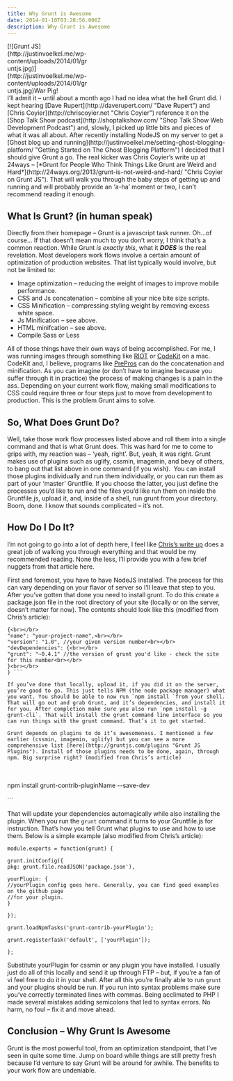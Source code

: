 ```yaml
---
title: Why Grunt is Awesome
date: 2014-01-10T03:28:56.000Z
description: Why Grunt is Awesome
---
```


<div class="wp-caption alignright" id="attachment_225" style="width: 190px">[![Grunt JS](http://justinvoelkel.me/wp-content/uploads/2014/01/gruntjs.jpg)](http://justinvoelkel.me/wp-content/uploads/2014/01/gruntjs.jpg)War Pig!

</div>I’ll admit it – until about a month ago I had no idea what the hell Grunt did. I kept hearing [Dave Rupert](http://daverupert.com/ "Dave Rupert") and [Chris Coyier](http://chriscoyier.net "Chris Coyier") reference it on the [Shop Talk Show podcast](http://shoptalkshow.com/ "Shop Talk Show Web Development Podcast") and, slowly, I picked up little bits and pieces of what it was all about. After recently installing NodeJS on my server to get a [Ghost blog up and running](http://justinvoelkel.me/setting-ghost-blogging-platform/ "Getting Started on The Ghost Blogging Platform") I decided that I should give Grunt a go. The real kicker was Chris Coyier’s write up at 24ways – [*Grunt for People Who Think Things Like Grunt are Weird and Hard*](http://24ways.org/2013/grunt-is-not-weird-and-hard/ "Chris Coyier on Grunt JS"). That will walk you through the baby steps of getting up and running and will probably provide an ‘a-ha’ moment or two, I can’t recommend reading it enough.

## What Is Grunt? (in human speak)

Directly from their homepage – Grunt is a javascript task runner. Oh…of course… If that doesn’t mean much to you don’t worry, I think that’s a common reaction. While Grunt _is exactly this_, what it **_DOES_** is the real revelation. Most developers work flows involve a certain amount of optimization of production websites. That list typically would involve, but not be limited to:

- Image optimization – reducing the weight of images to improve mobile performance.
- CSS and Js concatenation – combine all your nice bite size scripts.
- CSS Minification – compressing styling weight by removing excess white space.
- Js Minification – see above.
- HTML minifcation – see above.
- Compile Sass or Less

All of those things have their own ways of being accomplished. For me, I was running images through something like [RIOT](http://luci.criosweb.ro/riot/ 'Riot image optimizer') or [CodeKit](http://incident57.com/codekit/ 'Code Kit') on a mac. CodeKit and, I believe, programs like [PrePros](http://alphapixels.com/prepros/ 'PrePros ') can do the concatenation and minification. As you can imagine (or don’t have to imagine because you suffer through it in practice) the process of making changes is a pain in the ass. Depending on your current work flow, making small modifications to CSS could require three or four steps just to move from development to production. This is the problem Grunt aims to solve.

## So, What Does Grunt Do?

Well, take those work flow processes listed above and roll them into a single command and that is what Grunt does. This was hard for me to come to grips with, my reaction was – ‘yeah, right’. But, yeah, it was right. Grunt makes use of plugins such as uglify, cssmin, imagemin, and bevy of others, to bang out that list above in one command (if you wish).  You can install those plugins individually and run them individually, or you can run them as part of your ‘master’ Gruntfile. If you choose the latter, you just define the processes you’d like to run and the files you’d like run them on inside the Gruntfile.js, upload it, and, inside of a shell, run grunt from your directory. Boom, done. I know that sounds complicated – it’s not.

## How Do I Do It?

I’m not going to go into a lot of depth here, I feel like [Chris’s write up](http://24ways.org/2013/grunt-is-not-weird-and-hard/ 'Chris Coyier on Grunt JS') does a great job of walking you through everything and that would be my recommended reading. None the less, I’ll provide you with a few brief nuggets from that article here.

First and foremost, you have to have NodeJS installed. The process for this can vary depending on your flavor of server so I’ll leave that step to you. After you’ve gotten that done you need to install grunt. To do this create a package.json file in the root directory of your site (locally or on the server, doesn’t matter for now). The contents should look like this (modified from Chris’s article):

````
{<br></br>
"name": "your-project-name",<br></br>
"version": "1.0", //your given version number<br></br>
"devDependencies": {<br></br>
"grunt": "~0.4.1" //the version of grunt you'd like - check the site for this number<br></br>
}<br></br>
} ```

If you’ve done that locally, upload it, if you did it on the server, you’re good to go. This just tells NPM (the node package manager) what you want. You should be able to now run `npm install `from your shell. That will go out and grab Grunt, and it’s dependencies, and install it for you. After completion make sure you also run `npm install -g grunt-cli`. That will install the grunt command line interface so you can run things with the grunt command. That’s it to get started.

Grunt depends on plugins to do it’s awesomeness. I mentioned a few earlier (cssmin, imagemin, uglify) but you can see a more comprehensive list [here](http://gruntjs.com/plugins "Grunt JS Plugins"). Install of those plugins needs to be done, again, through npm. Big surprise right? (modified from Chris’s article)

````

<br></br>
npm install grunt-contrib-pluginName --save-dev<br></br>```

That will update your dependencies automagically while also installing the plugin. When you run the `grunt` command it turns to your Gruntfile.js for instruction. That’s how you tell Grunt what plugins to use and how to use them. Below is a simple example (also modified from Chris’s article):

```
module.exports = function(grunt) {

grunt.initConfig({
pkg: grunt.file.readJSON('package.json'),

yourPlugin: {
//yourPlugin config goes here. Generally, you can find good examples on the github page
//for your plugin.
}

});

grunt.loadNpmTasks('grunt-contrib-yourPlugin');

grunt.registerTask('default', ['yourPlugin']);

};
```

Substitute yourPlugin for cssmin or any plugin you have installed. I usually just do all of this locally and send it up through FTP – but, if you’re a fan of vi feel free to do it in your shell. After all this you’re finally able to run `grunt` and your plugins should be run. If you run into syntax problems make sure you’ve correctly terminated lines with commas. Being acclimated to PHP I made several mistakes adding semicolons that led to syntax errors. No harm, no foul – fix it and move ahead.

## Conclusion – Why Grunt Is Awesome

Grunt is the most powerful tool, from an optimization standpoint, that I’ve seen in quite some time. Jump on board while things are still pretty fresh because I’d venture to say Grunt will be around for awhile. The benefits to your work flow are undeniable.
